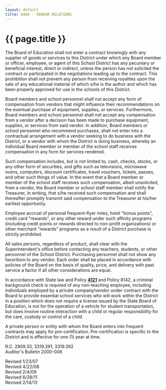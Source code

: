 ```yaml
---
layout: default
title: 6460 - VENDOR RELATIONS
---
```


{{ page.title }}
================

The Board of Education shall not enter a contract knowingly with any
supplier of goods or services to this District under which any Board
member or officer, employee, or agent of this School District has any
pecuniary or beneficial interest, direct or indirect, unless the person
has not solicited the contract or participated in the negotiations
leading up to the contract. This prohibition shall not prevent any
person from receiving royalties upon the sale of any educational
material of which s/he is the author and which has been properly
approved for use in the schools of this District.

Board members and school personnel shall not accept any form of
compensation from vendors that might influence their recommendations on
the eventual purchase of equipment, supplies, or services. Furthermore,
Board members and school personnel shall not accept any compensation
from a vendor after a decision has been made to purchase equipment,
supplies, or services from said vendor. In addition, Board members or
school personnel who recommend purchases, shall not enter into a
contractual arrangement with a vendor seeking to do business with the
District, or a vendor with whom the District is doing business, whereby
an individual Board member or member of the school staff receives
compensation in any form for services rendered.

Such compensation includes, but is not limited to, cash, checks, stocks,
or any other form of securities, and gifts such as televisions,
microwave ovens, computers, discount certificates, travel vouchers,
tickets, passes, and other such things of value. In the event that a
Board member or member of the school staff receives such compensation,
albeit unsolicited, from a vendor, the Board member or school staff
member shall notify the Treasurer, in writing, that s/he received such
compensation and shall thereafter promptly transmit said compensation to
the Treasurer at his/her earliest opportunity.

Employee accrual of personal frequent-flyer miles, hotel "bonus points",
credit card "rewards", or any other reward under such affinity programs
(including credit points or rewards directed to non-profit
organizations) or other merchant "rewards" programs as a result of a
District purchase is strictly prohibited.

All sales persons, regardless of product, shall clear with the
Superintendent's office before contacting any teachers, students, or
other personnel of the School District. Purchasing personnel shall not
show any favoritism to any vendor. Each order shall be placed in
accordance with policies of the Board on the basis of quality, price,
and delivery with past service a factor if all other considerations are
equal.

In accordance with State law and Policy [**4121**](po4121.html) and
Policy 8142, a criminal background check is required of any non-teaching
employee, including individuals employed by a private company/vendor
under contract with the Board to provide essential school services who
will work within the District in a position which does not require a
license issued by the State Board of Education, is not for the operation
of a vehicle for student transportation, but does involve routine
interaction with a child or regular responsibility for the care, custody
or control of a child.

A private person or entity with whom the Board enters into frequent
contracts may apply for pre-certification. Pre-certification is specific
to the District and is effective for one (1) year at time.

R.C. 2909.33, 3319.391, 3319.392\
 Auditor's Bulletin 2000-006

Revised 1/23/07\
 Revised 4/22/08\
 Revised 2/4/09\
 Revised 6/28/11\
 Revised 2/14/13
